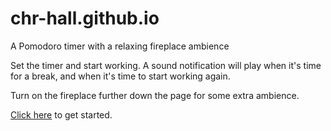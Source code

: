 # chr-hall.github.io
A Pomodoro timer with a relaxing fireplace ambience

Set the timer and start working. A sound notification will play when it's time for a break, and when it's time to start working again. 

Turn on the fireplace further down the page for some extra ambience. 

[Click here](https://chr-hall.github.io/) to get started.   
